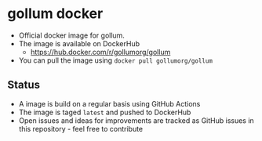 # gollum docker

* Official docker image for gollum.
* The image is available on DockerHub
  * <https://hub.docker.com/r/gollumorg/gollum>
* You can pull the image using `docker pull gollumorg/gollum`

## Status

* A image is build on a regular basis using GitHub Actions
* The image is taged `latest` and pushed to DockerHub
* Open issues and ideas for improvements are tracked as GitHub issues in this repository - feel free to contribute
